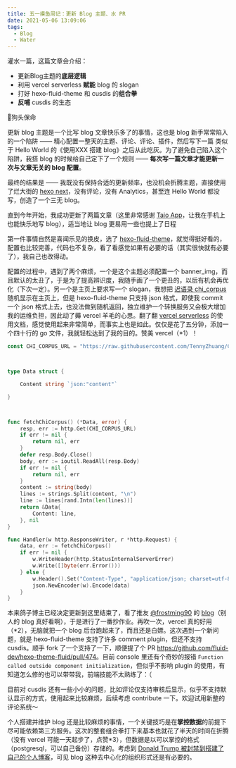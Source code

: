 ```yaml
---
title: 五一摸鱼周记：更新 Blog 主题、水 PR
date: 2021-05-06 13:09:06
tags:
  - Blog
  - Water
---
```


灌水一篇，这篇文章会介绍：

* 更新Blog主题的**底层逻辑**
* 利用 vercel serverless **赋能** blog 的 slogan
* 打好 hexo-fluid-theme 和 cusdis 的**组合拳**
* **反哺** cusdis 的生态

🐶狗头保命

<!-- more -->



更新 blog 主题是一个比写 blog 文章快乐多了的事情，这也是 blog 新手常常陷入的一个陷阱 —— 精心配置一整天的主题、评论、评论、插件，然后写下一篇 类似于 Hello World 的《使用XXX 搭建 blog》之后从此吃灰。为了避免自己陷入这个陷阱，我搭 blog 的时候给自己定下了一个规则 —— **每次写一篇文章才能更新一次与文章无关的 blog 配置**。

最终的结果是 —— 我既没有保持合适的更新频率，也没机会折腾主题，直接使用了烂大街的 [hexo next](https://github.com/theme-next/hexo-theme-next)，没有评论，没有 Analytics，甚至连 Hello World 都没写，创造了一个三无 blog。

直到今年开始，我成功更新了两篇文章（这里非常感谢  [Taio App](https://taio.app)，让我在手机上也能快乐地写 blog），适当地让 blog 更易用一些也提上了日程

第一件事情自然是喜闻乐见的换皮，选了 
[hexo-fluid-theme](https://github.com/fluid-dev/hexo-theme-fluid)，就觉得挺好看的，配置也比较完善，代码也不复杂，看了看感觉如果有必要的话（其实很快就有必要了），我自己也改得动。

配置的过程中，遇到了两个麻烦，一个是这个主题必须配置一个 banner_img，而且默认的太丑了，于是为了提高辨识度，我随手画了一个更丑的，以后有机会再优化（下次一定）。另一个是主页上要求写一个 slogan，我想把 [迟语录 chi_corpus](https://github.com/TennyZhuang/Chi-Corpus) 随机显示在主页上，但是 hexo-fluid-theme 只支持 json 格式，即使我 commit 一个 json 格式上去，也没法做到随机返回，独立维护一个转换服务又会极大增加我的运维负担，因此动了薅 vercel 羊毛的心思。翻了翻 [vercel serverless](https://vercel.com/docs/serverless-functions/introduction) 的使用文档，感觉使用起来非常简单，而事实上也是如此。仅仅是花了五分钟，添加一个四十行的 go 文件，我就轻松达到了我的目的。赞美 vercel（*1）！

```go
const CHI_CORPUS_URL = "https://raw.githubusercontent.com/TennyZhuang/Chi-Corpus/master/common.txt"



type Data struct {

	Content string `json:"content"`

}



func fetchChiCorpus() (*Data, error) {
	resp, err := http.Get(CHI_CORPUS_URL)
	if err != nil {
		return nil, err
	}
	defer resp.Body.Close()
	body, err := ioutil.ReadAll(resp.Body)
	if err != nil {
		return nil, err
	}
	content := string(body)
	lines := strings.Split(content, "\n")
	line := lines[rand.Intn(len(lines))]
	return &Data{
		Content: line,
	}, nil
}

func Handler(w http.ResponseWriter, r *http.Request) {
	data, err := fetchChiCorpus()
	if err != nil {
		w.WriteHeader(http.StatusInternalServerError)
		w.Write([]byte(err.Error()))
	} else {
		w.Header().Set("Content-Type", "application/json; charset=utf-8")
		json.NewEncoder(w).Encode(data)
	}
}
```

本来鸽子博主已经决定更新到这里结束了，看了推友 [@frostming90](https://twitter.com/frostming90?s=21) 的 [blog](https://frostming.com/2021/04-28/self-host-comment-system/)（别人的 blog 真好看啊），于是进行了一番抄作业。再吹一次，vercel 真的好用（*2），无脑就把一个 blog 后台跑起来了，而且还是白嫖。这次遇到一个新问题，就是 hexo-fluid-theme 支持了许多 comment plugin，但还不支持 cusdis。顺手 fork 了一个支持了一下，顺便提了个 PR <https://github.com/fluid-dev/hexo-theme-fluid/pull/474>。目前 console 里还有个奇妙的报错 `Function called outside component initialization`，但似乎不影响 plugin 的使用，有知道怎么修的也可以带带我，前端技能不太熟练了：（

目前对 cusdis 还有一些小小的问题，比如评论仅支持审核后显示，似乎不支持默认显示的方式，使用起来比较麻烦，后续考虑 contribute 一下。欢迎试用新整的评论系统～

个人搭建并维护 blog 还是比较麻烦的事情，一个关键技巧是在**掌控数据**的前提下尽可能依赖第三方服务。这次的整套组合拳打下来基本也就花了半天的时间在折腾（没有 vercel 可能一天起步了，点赞*3），但数据是以可以掌控的格式（postgresql，可以自己备份）存储的。考虑到 [Donald Trump 被封禁到搭建了自己的个人博客](https://www.45office.com)，可见 blog 这种去中心化的组织形式还是有必要的。
